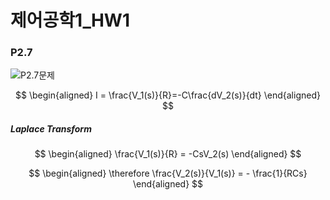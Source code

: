 # 제어공학1_HW1

### P2.7

![P2.7문제](https://drive.google.com/uc?id=1_QENZpuvk4i05Qigw5ISqzQ24JDSfk4V)

$$
\begin{aligned}
I = \frac{V_1(s)}{R}=-C\frac{dV_2(s)}{dt}
\end{aligned}
$$

##### Laplace Transform

$$
\begin{aligned}
\frac{V_1(s)}{R} = -CsV_2(s)
\end{aligned}
$$

$$
\begin{aligned}
\therefore  \frac{V_2(s)}{V_1(s)} = - \frac{1}{RCs}
\end{aligned}
$$

